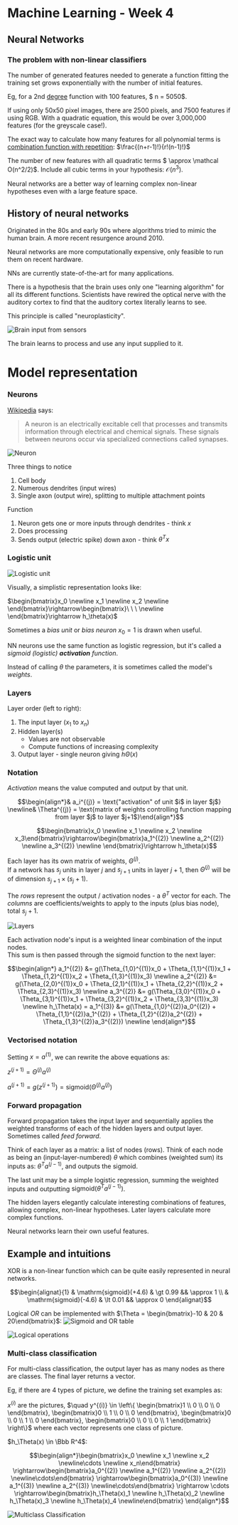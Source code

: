 # Machine Learning - Week 4

## Neural Networks

### The problem with non-linear classifiers

The number of generated features needed to generate a function fitting the training set grows exponentially with the number of initial features.

Eg, for a 2nd [degree](https://en.wikipedia.org/wiki/Degree_of_a_polynomial ) function with 100 features, $ n = 5050$.

If using only 50x50 pixel images, there are 2500 pixels, and 7500 features if using RGB. With a quadratic equation, this would be over 3,000,000 features (for the greyscale case!).

The exact way to calculate how many features for all polynomial terms is [combination function with repetition](http://www.mathsisfun.com/combinatorics/combinations-permutations.html ): $\frac{(n+r-1)!}{r!(n-1)!}$

The number of new features with all quadratic terms $ \approx \mathcal O(n^2/2)$. Include all cubic terms in your hypothesis: $\mathcal{O}(n^3)$.

Neural networks are a better way of learning complex non-linear hypotheses even with a large feature space.

## History of neural networks

Originated in the 80s and early 90s where algorithms tried to mimic the human brain. A more recent resurgence around 2010. 

Neural networks are more computationally expensive, only feasible to run them on recent hardware.

NNs are currently state-of-the-art for many applications.

There is a hypothesis that the brain uses only one "learning algorithm" for all its different functions. Scientists have rewired the optical nerve with the auditory cortex to find that the auditory cortex literally learns to see.

This principle is called "neuroplasticity".

![Brain input from sensors](wk4-brain-sensors.png)

The brain learns to process and use any input supplied to it.

# Model representation

### Neurons

[Wikipedia](https://en.wikipedia.org/wiki/Neuron ) says:
> A neuron is an electrically excitable cell that processes and transmits information through electrical and chemical signals. These signals between neurons occur via specialized connections called synapses.

![Neuron](wk4-neuron.png)

Three things to notice
1. Cell body
2. Numerous dendrites (input wires)
3. Single axon (output wire), splitting to multiple attachment points

Function
1. Neuron gets one or more inputs through dendrites - think $x$
1. Does processing
1. Sends output (electric spike) down axon - think $\theta^Tx$

### Logistic unit

![Logistic unit](wk4-logistic-unit.png)

Visually, a simplistic representation looks like:

$\begin{bmatrix}x_0 \newline x_1 \newline x_2 \newline \end{bmatrix}\rightarrow\begin{bmatrix}\ \ \ \newline \end{bmatrix}\rightarrow h_\theta(x)$

Sometimes a *bias unit* or *bias neuron* $x_0 = 1$ is drawn when useful.

NN neurons use the same function as logistic regression, but it's called a *sigmoid (logistic) **activation** function*.

Instead of calling $\theta$ the parameters, it is sometimes called the model's *weights*.

### Layers
Layer order (left to right):
1. The input layer ($x_1$ to $x_n$)
2. Hidden layer(s)
   * Values are not observable
   * Compute functions of increasing complexity
3. Output layer - single neuron giving $h\Theta(x)$

### Notation

*Activation* means the value computed and output by that unit.

$$\begin{align*}& a_i^{(j)} = \text{"activation" of unit $i$ in layer $j$} \newline& \Theta^{(j)} = \text{matrix of weights controlling function mapping from layer $j$ to layer $j+1$}\end{align*}$$

$$\begin{bmatrix}x_0 \newline x_1 \newline x_2 \newline x_3\end{bmatrix}\rightarrow\begin{bmatrix}a_1^{(2)} \newline a_2^{(2)} \newline a_3^{(2)} \newline \end{bmatrix}\rightarrow h_\theta(x)$$

Each layer has its own matrix of weights, $\Theta^{(j)}$.   
If a network has $s_j$ units in layer $j$ and $s_{j+1}$ units in layer $j+1$, then $\Theta^{(j)}$ will be of dimension $s_{j+1} \times (s_j + 1)$.

The *rows* represent the output / activation nodes - a $\theta^T$ vector for each.
The *columns* are coefficients/weights to apply to the inputs (plus bias node), total $s_j + 1$.  

![Layers](wk4-layers.png)

Each activation node's input is a weighted linear combination of the input nodes.  
This sum is then passed through the sigmoid function to the next layer:

$$\begin{align*}
a_1^{(2)} &= g(\Theta_{1,0}^{(1)}x_0 + \Theta_{1,1}^{(1)}x_1 + \Theta_{1,2}^{(1)}x_2 + \Theta_{1,3}^{(1)}x_3) \newline
a_2^{(2)} &= g(\Theta_{2,0}^{(1)}x_0 + \Theta_{2,1}^{(1)}x_1 + \Theta_{2,2}^{(1)}x_2 + \Theta_{2,3}^{(1)}x_3) \newline
a_3^{(2)} &= g(\Theta_{3,0}^{(1)}x_0 + \Theta_{3,1}^{(1)}x_1 + \Theta_{3,2}^{(1)}x_2 + \Theta_{3,3}^{(1)}x_3) \newline
h_\Theta(x) = a_1^{(3)} &= g(\Theta_{1,0}^{(2)}a_0^{(2)} + \Theta_{1,1}^{(2)}a_1^{(2)} + \Theta_{1,2}^{(2)}a_2^{(2)} + \Theta_{1,3}^{(2)}a_3^{(2)}) \newline
\end{align*}$$

### Vectorised notation

Setting $x=a^{(1)}$, we can rewrite the above equations as:

$z^{(j+1)} = \Theta^{(j)}a^{(j)}$

$a^{(j+1)} = g(z^{(j+1)}) = \mathrm{sigmoid}(\Theta^{(j)}a^{(j)})$

### Forward propagation

Forward propagation takes the input layer and sequentially applies the weighted transforms of each of the hidden layers and output layer.  Sometimes called *feed forward*.

Think of each layer as a matrix: a list of nodes (rows). Think of each node as being an (input-layer-numbered) $\theta$ which combines (weighted sum) its inputs as: $\theta^T a^{(j-1)}$, and outputs the sigmoid.

The last unit may be a simple logistic regression, summing the weighted inputs and outputting $\mathrm{sigmoid}(\theta^T a^{(j-1)})$.

The hidden layers elegantly calculate interesting combinations of features, allowing complex, non-linear hypotheses. Later layers calculate more complex functions.

Neural networks learn their own useful features.

## Example and intuitions

XOR is a non-linear function which can be quite easily represented in neural networks.

$$\begin{alignat}{1}
& \mathrm{sigmoid}(+4.6) & \gt 0.99 && \approx 1 \\
& \mathrm{sigmoid}(-4.6) & \lt 0.01 && \approx 0
\end{alignat}$$

Logical *OR* can be implemented with $\Theta = \begin{bmatrix}-10 & 20 & 20\end{bmatrix}$:
![Sigmoid and OR table](wk4-sigmoid-OR.png)

![Logical operations](wk4-xnor.png)

### Multi-class classification

For multi-class classification, the output layer has as many nodes as there are classes.  The final layer returns a vector.

Eg, if there are 4 types of picture, we define the training set examples as:

$x^{(i)}$ are the pictures, $\quad y^{(i)} \in \left\{
  \begin{bmatrix}1 \\ 0 \\ 0 \\ 0 \end{bmatrix},
  \begin{bmatrix}0 \\ 1 \\ 0 \\ 0 \end{bmatrix},
  \begin{bmatrix}0 \\ 0 \\ 1 \\ 0 \end{bmatrix},
  \begin{bmatrix}0 \\ 0 \\ 0 \\ 1 \end{bmatrix}
\right\}$ where each vector represents one class of picture.

$h_\Theta(x) \in \Bbb R^4$:

$$\begin{align*}\begin{bmatrix}x_0 \newline x_1 \newline x_2 \newline\cdots \newline x_n\end{bmatrix} \rightarrow\begin{bmatrix}a_0^{(2)} \newline a_1^{(2)} \newline a_2^{(2)} \newline\cdots\end{bmatrix} \rightarrow\begin{bmatrix}a_0^{(3)} \newline a_1^{(3)} \newline a_2^{(3)} \newline\cdots\end{bmatrix} \rightarrow \cdots \rightarrow\begin{bmatrix}h_\Theta(x)_1 \newline h_\Theta(x)_2 \newline h_\Theta(x)_3 \newline h_\Theta(x)_4 \newline\end{bmatrix} \end{align*}$$

![Multiclass Classification](wk4-multiclass-classification.png)

[//]: #speeling (check)
